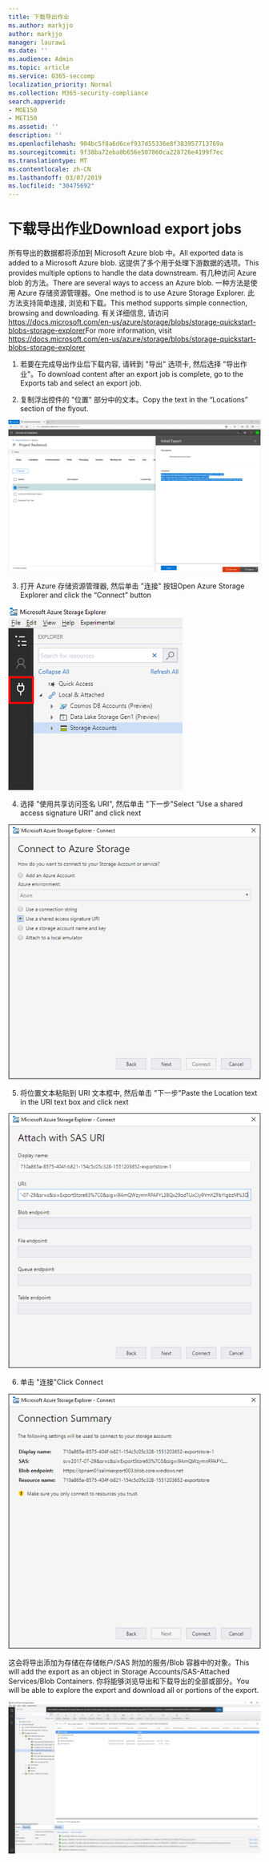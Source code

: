 ```yaml
---
title: 下载导出作业
ms.author: markjjo
author: markjjo
manager: laurawi
ms.date: ''
ms.audience: Admin
ms.topic: article
ms.service: O365-seccomp
localization_priority: Normal
ms.collection: M365-security-compliance
search.appverid:
- MOE150
- MET150
ms.assetid: ''
description: ''
ms.openlocfilehash: 904bc5f8a6d6cef937d55336e8f383957713769a
ms.sourcegitcommit: 9f38ba72eba0b656e507860ca228726e4199f7ec
ms.translationtype: MT
ms.contentlocale: zh-CN
ms.lasthandoff: 03/07/2019
ms.locfileid: "30475692"
---
```

# <a name="download-export-jobs"></a><span data-ttu-id="1084f-102">下载导出作业</span><span class="sxs-lookup"><span data-stu-id="1084f-102">Download export jobs</span></span>

<span data-ttu-id="1084f-103">所有导出的数据都将添加到 Microsoft Azure blob 中。</span><span class="sxs-lookup"><span data-stu-id="1084f-103">All exported data is added to a Microsoft Azure blob.</span></span> <span data-ttu-id="1084f-104">这提供了多个用于处理下游数据的选项。</span><span class="sxs-lookup"><span data-stu-id="1084f-104">This provides multiple options to handle the data downstream.</span></span> <span data-ttu-id="1084f-105">有几种访问 Azure blob 的方法。</span><span class="sxs-lookup"><span data-stu-id="1084f-105">There are several ways to access an Azure blob.</span></span> <span data-ttu-id="1084f-106">一种方法是使用 Azure 存储资源管理器。</span><span class="sxs-lookup"><span data-stu-id="1084f-106">One method is to use Azure Storage Explorer.</span></span> <span data-ttu-id="1084f-107">此方法支持简单连接, 浏览和下载。</span><span class="sxs-lookup"><span data-stu-id="1084f-107">This method supports simple connection, browsing and downloading.</span></span> <span data-ttu-id="1084f-108">有关详细信息, 请访问<https://docs.microsoft.com/en-us/azure/storage/blobs/storage-quickstart-blobs-storage-explorer></span><span class="sxs-lookup"><span data-stu-id="1084f-108">For more information, visit <https://docs.microsoft.com/en-us/azure/storage/blobs/storage-quickstart-blobs-storage-explorer></span></span>

1.  <span data-ttu-id="1084f-109">若要在完成导出作业后下载内容, 请转到 "导出" 选项卡, 然后选择 "导出作业"。</span><span class="sxs-lookup"><span data-stu-id="1084f-109">To download content after an export job is complete, go to the Exports tab and select an export job.</span></span>

2.  <span data-ttu-id="1084f-110">复制浮出控件的 "位置" 部分中的文本。</span><span class="sxs-lookup"><span data-stu-id="1084f-110">Copy the text in the “Locations” section of the flyout.</span></span>

![](../media/eDiscoExportJob.png)

3.  <span data-ttu-id="1084f-111">打开 Azure 存储资源管理器, 然后单击 "连接" 按钮</span><span class="sxs-lookup"><span data-stu-id="1084f-111">Open Azure Storage Explorer and click the “Connect” button</span></span>

![](../media/AzureStorageConnect.png)

4.  <span data-ttu-id="1084f-112">选择 "使用共享访问签名 URI", 然后单击 "下一步"</span><span class="sxs-lookup"><span data-stu-id="1084f-112">Select “Use a shared access signature URI” and click next</span></span>

![](../media/AzureStorageConnect2.png)

5.  <span data-ttu-id="1084f-113">将位置文本粘贴到 URI 文本框中, 然后单击 "下一步"</span><span class="sxs-lookup"><span data-stu-id="1084f-113">Paste the Location text in the URI text box and click next</span></span>

![](../media/AzureStorageConnect3.png)

6.  <span data-ttu-id="1084f-114">单击 "连接"</span><span class="sxs-lookup"><span data-stu-id="1084f-114">Click Connect</span></span>

![](../media/AzureStorageConnect4.png)

<span data-ttu-id="1084f-115">这会将导出添加为存储在存储帐户/SAS 附加的服务/Blob 容器中的对象。</span><span class="sxs-lookup"><span data-stu-id="1084f-115">This will add the export as an object in Storage Accounts/SAS-Attached Services/Blob Containers.</span></span> <span data-ttu-id="1084f-116">你将能够浏览导出和下载导出的全部或部分。</span><span class="sxs-lookup"><span data-stu-id="1084f-116">You will be able to explore the export and download all or portions of the export.</span></span>

![](../media/AzureStorageConnect5.png)